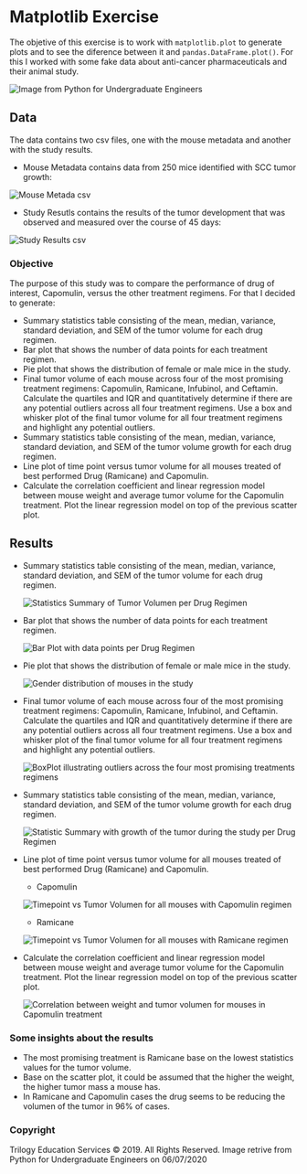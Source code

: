 # Matplotlib Exercise

The objetive of this exercise is to work with `matplotlib.plot` to generate plots and to see the diference between it and `pandas.DataFrame.plot()`. For this I worked with some fake data about anti-cancer pharmaceuticals and their animal study.

![Image from Python for Undergraduate Engineers](https://pythonforundergradengineers.com/posts/matplotlib/images/four_logos.png)

## Data

The data contains two csv files, one with the mouse metadata and another with the study results.

* Mouse Metadata contains data from 250 mice identified with SCC tumor growth:

![Mouse Metada csv](Images/prev_mouse_metadata.png)

* Study Resutls contains the results of the tumor development that was observed and measured over the course of 45 days:

![Study Results csv](Images/prev_study_results.png)

### Objective

The purpose of this study was to compare the performance of drug of interest, Capomulin, versus the other treatment regimens. For that I decided to generate:

* Summary statistics table consisting of the mean, median, variance, standard deviation, and SEM of the tumor volume for each drug regimen.
* Bar plot that shows the number of data points for each treatment regimen.
* Pie plot that shows the distribution of female or male mice in the study.
* Final tumor volume of each mouse across four of the most promising treatment regimens: Capomulin, Ramicane, Infubinol, and Ceftamin. Calculate the quartiles and IQR and quantitatively determine if there are any potential outliers across all four treatment regimens. Use a box and whisker plot of the final tumor volume for all four treatment regimens and highlight any potential outliers.
* Summary statistics table consisting of the mean, median, variance, standard deviation, and SEM of the tumor volume growth for each drug regimen.
* Line plot of time point versus tumor volume for all mouses treated of best performed Drug (Ramicane) and Capomulin.
* Calculate the correlation coefficient and linear regression model between mouse weight and average tumor volume for the Capomulin treatment. Plot the linear regression model on top of the previous scatter plot.

## Results

* Summary statistics table consisting of the mean, median, variance, standard deviation, and SEM of the tumor volume for each drug regimen.

  ![Statistics Summary of Tumor Volumen per Drug Regimen](Images/general_summary.png)

* Bar plot that shows the number of data points for each treatment regimen.

  ![Bar Plot with data points per Drug Regimen](Images/count_treatment.png)

* Pie plot that shows the distribution of female or male mice in the study.

  ![Gender distribution of mouses in the study](Images/mouse_gender.png)

* Final tumor volume of each mouse across four of the most promising treatment regimens: Capomulin, Ramicane, Infubinol, and Ceftamin. Calculate the quartiles and IQR and quantitatively determine if there are any potential outliers across all four treatment regimens. Use a box and whisker plot of the final tumor volume for all four treatment regimens and highlight any potential outliers.

  ![BoxPlot illustrating outliers across the four most promising treatments regimens](Images/boxplot.png)

* Summary statistics table consisting of the mean, median, variance, standard deviation, and SEM of the tumor volume growth for each drug regimen.

  ![Statistic Summary with growth of the tumor during the study per Drug Regimen](Images/growth_summary.png)

* Line plot of time point versus tumor volume for all mouses treated of best performed Drug (Ramicane) and Capomulin.
  * Capomulin

  ![Timepoint vs Tumor Volumen for all mouses with Capomulin regimen](Images/all_capo.png)

  * Ramicane

  ![Timepoint vs Tumor Volumen for all mouses with Ramicane regimen](Images/all_rami.png)

* Calculate the correlation coefficient and linear regression model between mouse weight and average tumor volume for the Capomulin treatment. Plot the linear regression model on top of the previous scatter plot.

  ![Correlation between weight and tumor volumen for mouses in Capomulin treatment](Images/weight_vs_tumor_capo.png)

### Some insights about the results

* The most promising treatment is Ramicane base on the lowest statistics values for the tumor volume.
* Base on the scatter plot, it could be assumed that the higher the weight, the higher tumor mass a mouse has.
* In Ramicane and Capomulin cases the drug seems to be reducing the volumen of the tumor in 96% of cases.

### Copyright

Trilogy Education Services © 2019. All Rights Reserved. Image retrive from Python for Undergraduate Engineers on 06/07/2020

